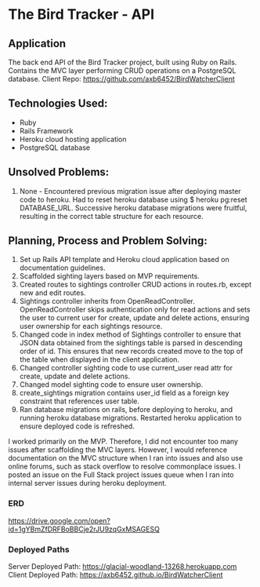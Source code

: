 # The Bird Tracker - API

## Application

The back end API of the Bird Tracker project, built using Ruby on Rails. Contains the MVC layer performing CRUD operations on a PostgreSQL database. Client Repo: https://github.com/axb6452/BirdWatcherClient

## Technologies Used:

- Ruby
- Rails Framework
- Heroku cloud hosting application
- PostgreSQL database

## Unsolved Problems:

1) None - Encountered previous migration issue after deploying master code to heroku. Had to reset heroku database using $ heroku pg:reset DATABASE_URL. Successive heroku database migrations were fruitful, resulting in the correct table structure for each resource.

## Planning, Process and Problem Solving:

1) Set up Rails API template and Heroku cloud application based on documentation guidelines.
2) Scaffolded sighting layers based on MVP requirements.
3) Created routes to sightings controller CRUD actions in routes.rb, except new and edit routes.
4) Sightings controller inherits from OpenReadController. OpenReadController skips authentication only for read actions and sets the user to current user for create, update and delete actions, ensuring user ownership for each sightings resource.
5) Changed code in index method of Sightings controller to ensure that JSON data obtained from the sightings table is parsed in descending order of id. This ensures that new records created move to the top of the table when displayed in the client application.
6) Changed controller sighting code to use current_user read attr for create, update and delete actions.
7) Changed model sighting code to ensure user ownership.
8) create_sightings migration contains user_id field as a foreign key constraint that references user table.
9) Ran database migrations on rails, before deploying to heroku, and running heroku database migrations. Restarted heroku application to ensure deployed code is refreshed.

I worked primarily on the MVP. Therefore, I did not encounter too many issues after scaffolding the MVC layers. However, I would reference documentation on the MVC structure when I ran into issues and also use online forums, such as stack overflow to resolve commonplace issues. I posted an issue on the Full Stack project issues queue when I ran into internal server issues during heroku deployment.

### ERD

https://drive.google.com/open?id=1gYBmZfDRFBoBBCje2rJU9zqGxMSAGESQ

### Deployed Paths

Server Deployed Path: https://glacial-woodland-13268.herokuapp.com
Client Deployed Path: https://axb6452.github.io/BirdWatcherClient
